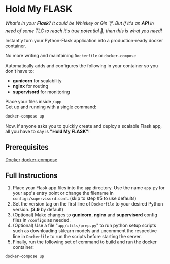 # Hold My FLASK

_What's in your **Flask**? It could be Whiskey or Gin 🍸. But if it's an **API** in need of some TLC to reach it's true potential 🚀, then this is what you need!_

Instantly turn your Python-Flask application into a production-ready docker container.

No more writing and maintaining `Dockerfile` or `docker-compose`

Automatically adds and configures the following in your container so you don't have to:

- **gunicorn** for scalability
- **nginx** for routing
- **supervisord** for monitoring

Place your files inside `/app`. \
Get up and running with a single command:

```bash
docker-compose up
```

Now, if anyone asks you to quickly create and deploy a scalable Flask app, all you have to say is **"Hold My FLASK"**!

## Prerequisites

[Docker](https://docs.docker.com/get-docker/)
[docker-compose](https://docs.docker.com/compose/install/)

## Full Instructions

1. Place your Flask app files into the `app` directory. Use the name `app.py` for your app's entry point or change the filename in `configs/supervisord.conf`. (skip to step #5 to use defaults)
2. Set the version tag on the first line of `Dockerfile` to your desired Python version. (**3.9** by default)
3. (Optional) Make changes to **gunicorn**, **nginx** and **supervisord** config files in `/configs` as needed.
4. (Optional) Use a file "`app/utils/prep.py`" to run python setup scripts such as downloading sklearn models and uncomment the respective line in `Dockerfile` to run the scripts before starting the server.
5. Finally, run the following set of command to build and run the docker container:

```bash
docker-compose up
```
